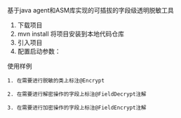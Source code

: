 基于java agent和ASM库实现的可插拔的字段级透明脱敏工具

1. 下载项目
2. mvn install 将项目安装到本地代码仓库
3. 引入项目
4. 配置启动参数：

使用样例
```
1. 在需要进行脱敏的类上标注@Encrypt

2. 在需要进行解密操作的字段上标注@FieldDecrypt注解

3. 在需要进行加密操作的字段上标注@FieldEncrypt注解
```